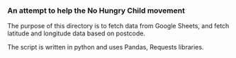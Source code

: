 ### An attempt to help the No Hungry Child movement

The purpose of this directory is to fetch data from Google Sheets,
and fetch latitude and longitude data based on postcode.

The script is written in python and uses Pandas, Requests libraries.